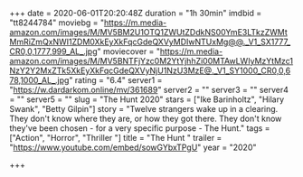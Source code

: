 +++
date = 2020-06-01T20:20:48Z
duration = "1h 30min"
imdbid = "tt8244784"
moviebg = "https://m.media-amazon.com/images/M/MV5BM2U1OTQ1ZWUtZDdkNS00YmE3LTkzZWMtMmRiZmQxNWI1ZDM0XkEyXkFqcGdeQXVyMDIwNTUxMg@@._V1_SX1777_CR0,0,1777,999_AL_.jpg"
moviecover = "https://m.media-amazon.com/images/M/MV5BNTFjYzc0M2YtYjhhZi00MTAwLWIyMzYtMzc1NzY2Y2MxZTk5XkEyXkFqcGdeQXVyNjU1NzU3MzE@._V1_SY1000_CR0,0,678,1000_AL_.jpg"
rating = "6.4"
server1 = "https://w.dardarkom.online/mv/361689"
server2 = ""
server3 = ""
server4 = ""
server5 = ""
slug = "The Hunt 2020"
stars = ["Ike Barinholtz", "Hilary Swank", "Betty Gilpin"]
story = "Twelve strangers wake up in a clearing. They don't know where they are, or how they got there. They don't know they've been chosen - for a very specific purpose - The Hunt."
tags = ["Action", "Horror", "Thriller "]
title = "The Hunt "
trailer = "https://www.youtube.com/embed/sowGYbxTPgU"
year = "2020"

+++
